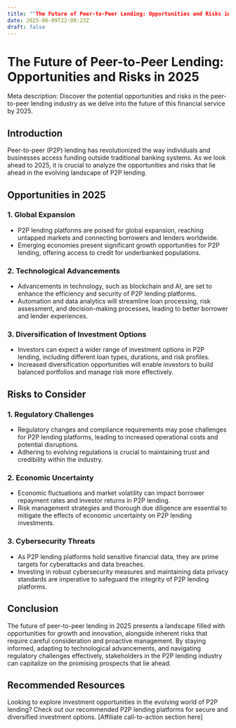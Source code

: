 ```yaml
---
title: ""The Future of Peer-to-Peer Lending: Opportunities and Risks in 2025""
date: 2025-06-09T22:08:23Z
draft: false
---
```


# The Future of Peer-to-Peer Lending: Opportunities and Risks in 2025

Meta description: Discover the potential opportunities and risks in the peer-to-peer lending industry as we delve into the future of this financial service by 2025.

## Introduction

Peer-to-peer (P2P) lending has revolutionized the way individuals and businesses access funding outside traditional banking systems. As we look ahead to 2025, it is crucial to analyze the opportunities and risks that lie ahead in the evolving landscape of P2P lending.

## Opportunities in 2025

### 1. Global Expansion
- P2P lending platforms are poised for global expansion, reaching untapped markets and connecting borrowers and lenders worldwide.
- Emerging economies present significant growth opportunities for P2P lending, offering access to credit for underbanked populations.

### 2. Technological Advancements
- Advancements in technology, such as blockchain and AI, are set to enhance the efficiency and security of P2P lending platforms.
- Automation and data analytics will streamline loan processing, risk assessment, and decision-making processes, leading to better borrower and lender experiences.

### 3. Diversification of Investment Options
- Investors can expect a wider range of investment options in P2P lending, including different loan types, durations, and risk profiles.
- Increased diversification opportunities will enable investors to build balanced portfolios and manage risk more effectively.

## Risks to Consider

### 1. Regulatory Challenges
- Regulatory changes and compliance requirements may pose challenges for P2P lending platforms, leading to increased operational costs and potential disruptions.
- Adhering to evolving regulations is crucial to maintaining trust and credibility within the industry.

### 2. Economic Uncertainty
- Economic fluctuations and market volatility can impact borrower repayment rates and investor returns in P2P lending.
- Risk management strategies and thorough due diligence are essential to mitigate the effects of economic uncertainty on P2P lending investments.

### 3. Cybersecurity Threats
- As P2P lending platforms hold sensitive financial data, they are prime targets for cyberattacks and data breaches.
- Investing in robust cybersecurity measures and maintaining data privacy standards are imperative to safeguard the integrity of P2P lending platforms.

## Conclusion

The future of peer-to-peer lending in 2025 presents a landscape filled with opportunities for growth and innovation, alongside inherent risks that require careful consideration and proactive management. By staying informed, adapting to technological advancements, and navigating regulatory challenges effectively, stakeholders in the P2P lending industry can capitalize on the promising prospects that lie ahead.

## Recommended Resources

Looking to explore investment opportunities in the evolving world of P2P lending? Check out our recommended P2P lending platforms for secure and diversified investment options. [Affiliate call-to-action section here]